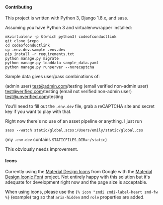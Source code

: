 #### Contributing

This project is written with Python 3, Django 1.8.x, and sass.

Assuming you have Python 3 and virtualenvwrapper installed:

```
mkvirtualenv -p $(which python3) codeofconductlink
git clone $repo
cd codeofconductlink
cp .env.dev.sample .env.dev
pip install -r requirements.txt
python manage.py migrate
python manage.py loaddata sample_data.yaml
python manage.py runserver --norecaptcha
```

Sample data gives user/pass combinations of:

(admin user) test@admin.com/testing
(email verified non-admin user) test@verified.com/testing
(email not verified non-admin user) test@unverified.com/testing

You'll need to fill out the `.env.dev` file, grab a reCAPTCHA site and secret key if you want to play with that.

Right now there's no use of an asset pipeline or anything. I just run

`sass --watch static/global.scss:/Users/emily/static/global.css`

(my `.env.dev` contains `STATICFILES_DIR=~/static`)

This obviously needs improvement.

#### Icons

Currently using the [Material Design Icons](http://google.github.io/material-design-icons) from Google with the [Material Design Iconic Font](http://zavoloklom.github.io/material-design-iconic-font/examples.html) project. Not entirely happy with this solution but it's adequate for development right now and the page size is acceptable.

When using icons, please use the `{% icon "zmdi zmdi-label-heart zmd-fw %}` (example) tag so that `aria-hidden` and `role` properties are added.
